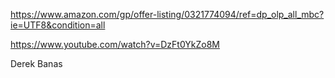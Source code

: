 https://www.amazon.com/gp/offer-listing/0321774094/ref=dp_olp_all_mbc?ie=UTF8&condition=all

https://www.youtube.com/watch?v=DzFt0YkZo8M

Derek Banas
